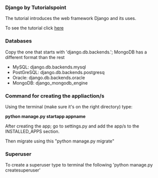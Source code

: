 <h3> Django by Tutorialspoint </h3>

<p>The tutorial introduces the web framework Django and its uses.</p>
<p>To see the tutorial click <a href="https://www.tutorialspoint.com/django/index.htm">here</a></p>

<h3>Databases</h3>
<p>Copy the one that starts with 'django.db.backends.'; MongoDB has a different format than the rest</p>
<ul>
    <li>MySQL: django.db.backends.mysql</li>
    <li>PostGreSQL: django.db.backends.postgresq</li>
    <li>Oracle: django.db.backends.oracle</li>
    <li>MongoDB: django_mongodb_engine</li>
</ul>

<h3>Command for creating the appliaction/s</h3>
<p>Using the terminal (make sure it's on the right directory) type: </p>
<b>python manage.py startapp appname</b>
<p>After creating the app; go to settings.py and add the app/s to the INSTALLED_APPS section.</p>
<p>Then migrate using this "python manage.py migrate"</p>

<h3>Superuser</h3>
<p>To create a superuser type to terminal the following 'python manage.py createsuperuser'</p>